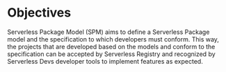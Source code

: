 # Objectives

Serverless Package Model (SPM) aims to define a Serverless Package model and the specification to which developers must conform. This way, the projects that are developed based on the models and conform to the specification can be accepted by Serverless Registry and recognized by Serverless Devs developer tools to implement features as expected. 